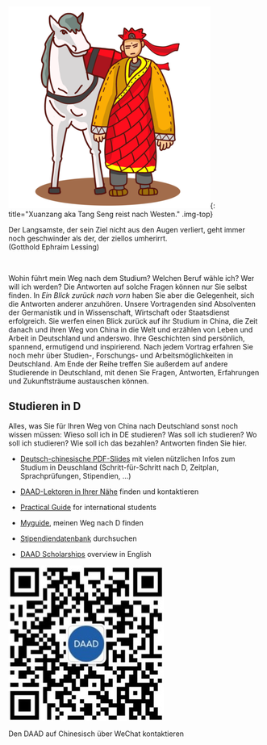![](images/toWest.png){: title="Xuanzang aka Tang Seng reist nach Westen." .img-top}

<p id="quote">
Der Langsamste, der sein Ziel nicht aus den Augen verliert, geht immer noch geschwinder als der, der ziellos umherirrt. <br> (Gotthold Ephraim Lessing)
</p>

<br>

Wohin führt mein Weg nach dem Studium? Welchen Beruf wähle ich? Wer will ich werden? Die Antworten auf solche Fragen können nur Sie selbst finden. In *Ein Blick zurück nach vorn* haben Sie aber die Gelegenheit, sich die Antworten anderer anzuhören. Unsere Vortragenden sind Absolventen der Germanistik und in Wissenschaft, Wirtschaft oder Staatsdienst erfolgreich. Sie werfen einen Blick zurück auf ihr Studium in China, die Zeit danach und ihren Weg von China in die Welt und erzählen von Leben und Arbeit in Deutschland und anderswo. Ihre Geschichten sind persönlich, spannend, ermutigend und inspirierend. Nach jedem Vortrag erfahren Sie noch mehr über Studien-, Forschungs- und Arbeitsmöglichkeiten in Deutschland. Am Ende der Reihe treffen Sie außerdem auf andere Studierende in Deutschland, mit denen Sie Fragen, Antworten, Erfahrungen und Zukunftsträume austauschen können. 

## Studieren in D

<div class="row">
<p markdown="1">
Alles, was Sie für Ihren Weg von China nach Deutschland sonst noch wissen müssen: Wieso soll ich in DE studieren? Was soll ich studieren? Wo soll ich studieren? Wie soll ich das bezahlen? Antworten finden Sie hier.
</p>
</div>


* [Deutsch-chinesische PDF-Slides](material/vortrag.pdf) mit vielen nützlichen Infos zum Studium in Deuschland (Schritt-für-Schritt nach D, Zeitplan, Sprachprüfungen, Stipendien, ...)

* [DAAD-Lektoren in Ihrer Nähe](https://www.daad.org.cn/de/studieren-forschen-lehren-in-china/germanistik/daad-lektoren/) finden und kontaktieren
* [Practical Guide](material/sid_en_2019.pdf) for international students
* [Myguide](https://www.myguide.de/en/), meinen Weg nach D finden

* [Stipendiendatenbank](https://www2.daad.de/deutschland/stipendium/datenbank/de/21148-stipendiendatenbank/) durchsuchen
* [DAAD Scholarships](material/studieren_forschen_engl_st11_2022.pdf) overview in English



<div class="row">
<img src="images/qr-daad.jpg" class="img-left" />

<p class="text-right" markdown="1">
Den DAAD auf Chinesisch über WeChat kontaktieren
</p>
</div>

